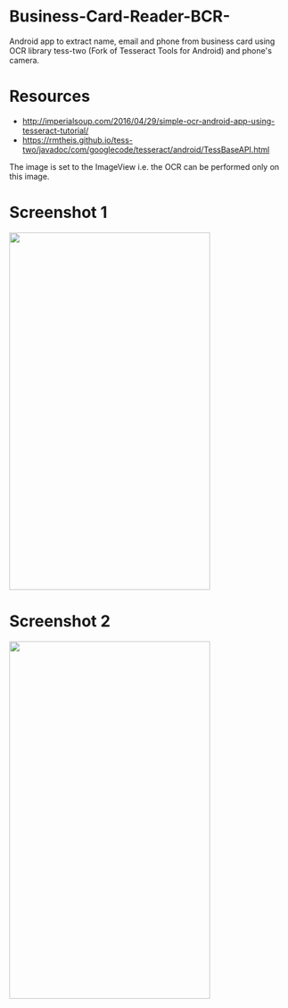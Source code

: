 # Business-Card-Reader-BCR-
Android app to extract name, email and phone from business card using OCR library tess-two (Fork of Tesseract Tools for Android) and phone's camera.

# Resources

+ http://imperialsoup.com/2016/04/29/simple-ocr-android-app-using-tesseract-tutorial/
+ https://rmtheis.github.io/tess-two/javadoc/com/googlecode/tesseract/android/TessBaseAPI.html

The image is set to the ImageView i.e. the OCR can be performed only on this image.
# Screenshot 1
<img src="https://github.com/adityamehra/Business-Card-Reader-BCR-/blob/master/Screenshot_1.png" width="360" height="640" >

# Screenshot 2
<img src="https://github.com/adityamehra/Business-Card-Reader-BCR-/blob/master/Screenshot_2.png" width="360" height="640" >

